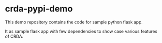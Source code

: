# crda-pypi-demo
This demo repository contains the code for sample python flask app.

It as sample flask app with few dependencies to show case various features of CRDA.
